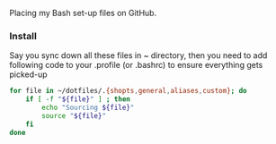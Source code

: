 Placing my Bash set-up files on GitHub.

### Install

Say you sync down all these files in ~ directory,
then you need to add following code to your .profile (or .bashrc)
to ensure everything gets picked-up

```bash
for file in ~/dotfiles/.{shopts,general,aliases,custom}; do
	if [ -f "${file}" ] ; then
		echo "Sourcing ${file}"
		source "${file}"
	fi
done
```